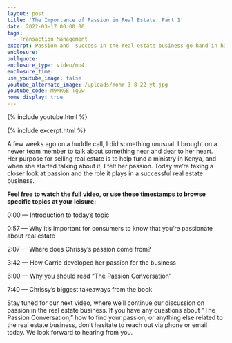 ```yaml
---
layout: post
title: 'The Importance of Passion in Real Estate: Part 1'
date: 2022-03-17 00:00:00
tags:
  - Transaction Management
excerpt: Passion and  success in the real estate business go hand in hand.
enclosure:
pullquote:
enclosure_type: video/mp4
enclosure_time:
use_youtube_image: false
youtube_alternate_image: /uploads/mohr-3-8-22-yt.jpg
youtube_code: M9MRGE-TgGw
home_display: true
---
```

{% include youtube.html %}

{% include excerpt.html %}

A few weeks ago on a huddle call, I did something unusual. I brought on a newer team member to talk about something near and dear to her heart. Her purpose for selling real estate is to help fund a ministry in Kenya, and when she started talking about it, I felt her passion. Today we’re taking a closer look at passion and the role it plays in a successful real estate business.

**Feel free to watch the full video, or use these timestamps to browse specific topics at your leisure:**

0:00 — Introduction to today’s topic

0:57 — Why it’s important for consumers to know that you’re passionate about real estate

2:07 — Where does Chrissy’s passion come from?

3:42 — How Carrie developed her passion for the business

6:00 — Why you should read “The Passion Conversation”

7:40 — Chrissy’s biggest takeaways from the book

Stay tuned for our next video, where we’ll continue our discussion on passion in the real estate business. If you have any questions about “The Passion Conversation,” how to find your passion, or anything else related to the real estate business, don’t hesitate to reach out via phone or email today. We look forward to hearing from you.
